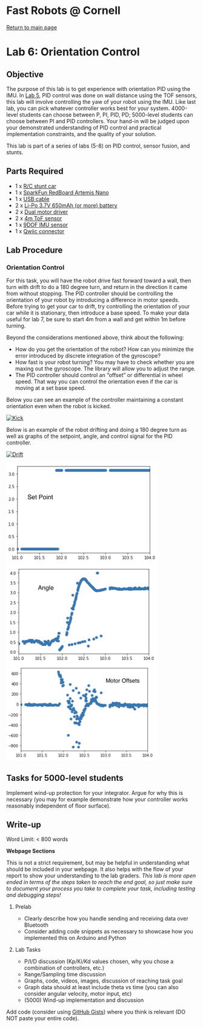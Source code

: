 # Fast Robots @ Cornell

[Return to main page](index.md)

# Lab 6: Orientation Control

## Objective
The purpose of this lab is to get experience with orientation PID using the IMU. In [Lab 5](Lab5.md), PID control was done on wall distance using the TOF sensors, this lab will involve controlling the yaw of your robot using the IMU. Like last lab, you can pick whatever controller works best for your system. 4000-level students can choose between P, PI, PID, PD; 5000-level students can choose between PI and PID controllers. Your hand-in will be judged upon your demonstrated understanding of PID control and practical implementation constraints, and the quality of your solution. 

This lab is part of a series of labs (5-8) on PID control, sensor fusion, and stunts. 

## Parts Required
* 1 x [R/C stunt car](https://force1rc.com/products/cyclone-remote-control-car-for-kids-adults)
* 1 x [SparkFun RedBoard Artemis Nano](https://www.sparkfun.com/products/15443)
* 1 x [USB cable](https://www.amazon.com/SUMPK-Charging-Braided-Compatible-Samsung/dp/B08R68T84N/ref=sr_1_4?keywords=usb+c+to+c&qid=1636380583&qsid=147-6677549-1776715&refinements=p_n_feature_ten_browse-bin%3A23555327011&rnid=23555276011&s=pc&sr=1-4&sres=B08D9SB161%2CB08R68T84N%2CB01CZVEUIE%2CB01FM51812%2CB07VCZV3R4%2CB075V68NVR%2CB075GMKZWW%2CB093BVBRJT%2CB09BBBJ33F%2CB09C2D9Z7T%2CB012V56D2A%2CB092CYFQMP%2CB081L4V3DN%2CB07Y6ZJT1D%2CB07Y2XKPX5%2CB07VPYJV8V%2CB07THJGZ9Z%2CB08W2TP2TT%2CB0744BKDRD%2CB07THFJ1J5&srpt=ELECTRONIC_CABLE)
* 2 x [Li-Po 3.7V 650mAh (or more) battery](https://www.amazon.com/URGENEX-Battery-Rechargeable-Quadcopter-Charger/dp/B08T9FB56F/ref=sr_1_3?keywords=lipo+battery+3.7V+850mah&qid=1639066404&sr=8-3)
* 2 x [Dual motor driver](https://www.digikey.com/en/products/detail/pololu-corporation/2130/10450426)
* 2 x [4m ToF sensor](https://www.pololu.com/product/3415)
* 1 x [9DOF IMU sensor](https://www.digikey.com/en/products/detail/pimoroni-ltd/PIM448/10246391)
* 1 x [Qwiic connector](https://www.sparkfun.com/products/14426)

## Lab Procedure

### Orientation Control

For this task, you will have the robot drive fast forward toward a wall, then turn with drift to do a 180 degree turn, and return in the direction it came from without stopping. The PID controller should be controlling the orientation of your robot by introducing a difference in motor speeds. Before trying to get your car to drift, try controlling the orientation of your car while it is stationary, then introduce a base speed. To make your data useful for lab 7, be sure to start 4m from a wall and get within 1m before turning. 

Beyond the considerations mentioned above, think about the following:
  - How do you get the orientation of the robot? How can you minimize the error introduced by discrete integration of the gyroscope? 
  - How fast is your robot turning? You may have to check whether you are maxing out the gyroscope. The library will allow you to adjust the range. 
  - The PID controller should control an “offset” or differential in wheel speed. That way you can control the orientation even if the car is moving at a set base speed.

Below you can see an example of the controller maintaining a constant orientation even when the robot is kicked. 

[![Kick](https://img.youtube.com/vi/SExEftZorVM/1.jpg)](https://youtu.be/SExEftZorVM "Kick")

Below is an example of the robot drifting and doing a 180 degree turn as well as graphs of the setpoint, angle, and control signal for the PID controller. 

[![Drift](https://img.youtube.com/vi/aHLyelvja5k/1.jpg)](https://youtu.be/aHLyelvja5k "180 Drift")

<img src="../Figs/Lab6_TaskBSetpoint.png" width="400">

<img src="../Figs/Lab6_TaskBAngle.png" width="400">

<img src="../Figs/Lab6_TaskBMotorOffsets.png" width="400">

## Tasks for 5000-level students
   
Implement wind-up protection for your integrator. Argue for why this is necessary (you may for example demonstrate how your controller works reasonably independent of floor surface). 

## Write-up

Word Limit: < 800 words
                 
**Webpage Sections**

This is not a strict requirement, but may be helpful in understanding what should be included in your webpage. It also helps with the flow of your report to show your understanding to the lab graders. *This lab is more open ended in terms of the steps taken to reach the end goal, so just make sure to document your process you take to complete your task, including testing and debugging steps!*

1. Prelab
   * Clearly describe how you handle sending and receiving data over Bluetooth
   * Consider adding code snippets as necessary to showcase how you implemented this on Arduino and Python

2. Lab Tasks
   * P/I/D discussion (Kp/Ki/Kd values chosen, why you chose a combination of controllers, etc.)
   * Range/Sampling time discussion
   * Graphs, code, videos, images, discussion of reaching task goal 
   * Graph data should at least include theta vs time (you can also consider angular velocity, motor input, etc)
   * (5000) Wind-up implementation and discussion
   
Add code (consider using [GitHub Gists](https://gist.github.com)) where you think is relevant (DO NOT paste your entire code).
